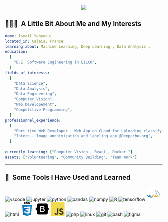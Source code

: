 <p align="center">
  <a href="https://github.com/ismailovic77">
    <img height="180em" src="https://github-readme-stats.vercel.app/api?username=ismailovic77&theme=vue-dark&show_icons=true" />
  </a>
</p>
<h2> 👨🏻‍💻 &nbsp;A Little Bit About Me and My Interests</h2>

```yaml
name: Ismail Yahyaoui
located_in: Calais, France
learning about: Machine Learning, Deep Learning , Data Analysis . 
education:
  [
    "B.E. Software Engineering in EILCO",
  ]
fields_of_interests:
  [
    "Data Science",
    "Data Analysis",
    "Data Engineering",
    "Computer Vision",
    "Web Developement",
    "Competitive Programming",
  ]
professionnel_experience:
  [
    "Part time Web Developer - Web App on CLoud for uploading classifying patient medical images @Deepecho-org",
    "Intern - Image anonimization and labeling app @Deepecho-org",
  ]
  
currently_learning: ["Computer Vision , React , Docker "]
assets: ["Volunteering", "Community Building", "Team Work"]
```
  
---  
  
<h2> 🚀 &nbsp;Some Tools I Have Used and Learned</h2>

<p align="left">
  <img src="https://cdn.jsdelivr.net/gh/devicons/devicon/icons/vscode/vscode-original.svg" alt="vscode" width="45" height="45"/>
  <img src="https://cdn.jsdelivr.net/gh/devicons/devicon/icons/jupyter/jupyter-original-wordmark.svg" alt="jupyter" width="45" height="45"/>
  <img src="https://cdn.jsdelivr.net/gh/devicons/devicon/icons/python/python-original.svg" alt="python" width="45" height="45"/>
  <img src="https://cdn.jsdelivr.net/gh/devicons/devicon/icons/pandas/pandas-original-wordmark.svg" alt="pandas" width="45" height="45"/>
  <img src="https://cdn.jsdelivr.net/gh/devicons/devicon/icons/numpy/numpy-original.svg" alt="numpy" width="45" height="45"/>
  <img src="https://cdn.jsdelivr.net/gh/devicons/devicon/icons/rstudio/rstudio-original.svg" alt="R" width="45" height="45"/>
  <img src="https://cdn.jsdelivr.net/gh/devicons/devicon/icons/tensorflow/tensorflow-original.svg" alt="tensorflow" width="45" height="45"/>
  <img src="https://raw.githubusercontent.com/devicons/devicon/master/icons/mysql/mysql-original-wordmark.svg" alt="mysql" width="45" height="45" />
  <img src="https://cdn.jsdelivr.net/gh/devicons/devicon/icons/html5/html5-original.svg" alt="html" width="45" height="45"/>
  <img src="https://raw.githubusercontent.com/devicons/devicon/master/icons/css3/css3-original-wordmark.svg" alt="css3" width="45" height="45" />
  <img src="https://raw.githubusercontent.com/devicons/devicon/master/icons/bootstrap/bootstrap-plain.svg" alt="bootstrap" width="45" height="45" />
  <img src="https://raw.githubusercontent.com/devicons/devicon/master/icons/javascript/javascript-original.svg" alt="javascript" width="45" height="45" />
  <img src="https://cdn.jsdelivr.net/gh/devicons/devicon/icons/php/php-original.svg" alt="php" width="45" height="45"/>
  <img src="https://cdn.jsdelivr.net/gh/devicons/devicon/icons/linux/linux-original.svg" alt="linux" width="45" height="45"/>       
  <img src="https://cdn.jsdelivr.net/gh/devicons/devicon/icons/git/git-original.svg" alt="git" width="45" height="45"/>
  <img src="https://cdn.jsdelivr.net/gh/devicons/devicon/icons/bash/bash-original.svg" alt="bash" width="45" height="45"/>
  <img src="https://cdn.jsdelivr.net/gh/devicons/devicon/icons/figma/figma-original.svg" alt="figma" width="45" height="45"/>
</p>
